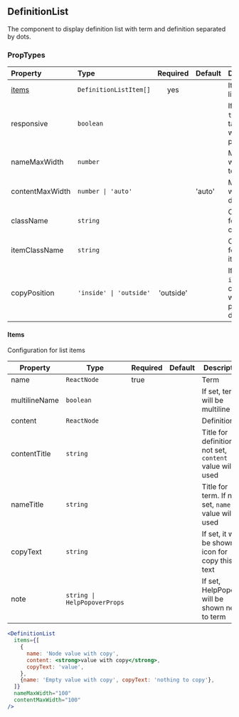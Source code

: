 ## DefinitionList

The component to display definition list with term and definition separated by dots.

### PropTypes

| Property        | Type                    | Required  | Default | Description                                                  |
| :-------------- | :---------------------- | :-------: | :------ | :----------------------------------------------------------- |
| [items](#items) | `DefinitionListItem[]`  |    yes    |         | Items of the list                                            |
| responsive      | `boolean`               |           |         | If set to `true` list will take 100% width of its parent     |
| nameMaxWidth    | `number`                |           |         | Maximum width of term                                        |
| contentMaxWidth | `number \| 'auto'`      |           | 'auto'  | Maximum width of definition                                  |
| className       | `string`                |           |         | Class name for the list container                            |
| itemClassName   | `string`                |           |         | Class name for the list item                                 |
| copyPosition    | `'inside' \| 'outside'` | 'outside' |         | If set to `inside`, copy icon will be placed over definition |

#### Items

Configuration for list items

| Property      | Type                         | Required | Default | Description                                                    |
| ------------- | ---------------------------- | -------- | ------- | -------------------------------------------------------------- |
| name          | `ReactNode`                  | true     |         | Term                                                           |
| multilineName | `boolean`                    |          |         | If set, term will be multiline                                 |
| content       | `ReactNode`                  |          |         | Definition                                                     |
| contentTitle  | `string`                     |          |         | Title for definition. If not set, `content` value will be used |
| nameTitle     | `string`                     |          |         | Title for term. If not set, `name` value will be used          |
| copyText      | `string`                     |          |         | If set, it will be shown icon for copy this text               |
| note          | `string \| HelpPopoverProps` |          |         | If set, HelpPopover will be shown next to term                 |

```jsx
<DefinitionList
  items={[
    {
      name: 'Node value with copy',
      content: <strong>value with copy</strong>,
      copyText: 'value',
    },
    {name: 'Empty value with copy', copyText: 'nothing to copy'},
  ]}
  nameMaxWidth="100"
  contentMaxWidth="100"
/>
```
